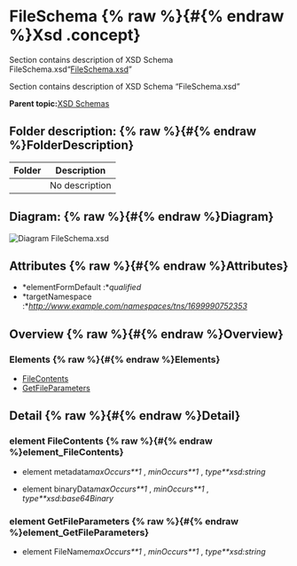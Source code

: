# FileSchema {% raw %}{#{% endraw %}Xsd .concept}

Section contains description of XSD Schema FileSchema.xsd“[FileSchema.xsd](FileSchema.xsd)”

Section contains description of XSD Schema “FileSchema.xsd”

**Parent topic:**[XSD Schemas](../../../projects/com.odido-rfp-demo.application_1.0.0_ear/common/xsd.md)

## Folder description: {% raw %}{#{% endraw %}FolderDescription}

|Folder|Description|
|------|-----------|
| |No description|

## Diagram: {% raw %}{#{% endraw %}Diagram}

![Diagram
              FileSchema.xsd](FileSchema.xsd.png)

## Attributes {% raw %}{#{% endraw %}Attributes}

-   *elementFormDefault :**qualified*
-   *targetNamespace :**http://www.example.com/namespaces/tns/1699990752353*

## Overview {% raw %}{#{% endraw %}Overview}

### Elements {% raw %}{#{% endraw %}Elements}

-   [FileContents](#element_FileContents)
-   [GetFileParameters](#element_GetFileParameters)

## Detail {% raw %}{#{% endraw %}Detail}

### element FileContents {% raw %}{#{% endraw %}element_FileContents}

-   element metadata*maxOccurs**1* , *minOccurs**1* , *type**xsd:string*

-   element binaryData*maxOccurs**1* , *minOccurs**1* , *type**xsd:base64Binary*

### element GetFileParameters {% raw %}{#{% endraw %}element_GetFileParameters}

-   element FileName*maxOccurs**1* , *minOccurs**1* , *type**xsd:string*

